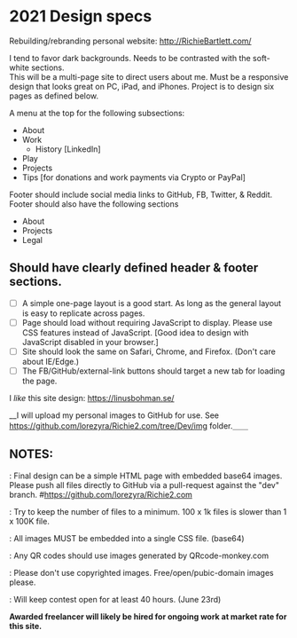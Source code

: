 # 2021 Design specs
Rebuilding/rebranding personal website: http://RichieBartlett.com/ 

I tend to favor dark backgrounds. Needs to be contrasted with the soft-white sections.  
This will be a multi-page site to direct users about me. Must be a responsive design that looks great on PC, iPad, and iPhones.
Project is to design six pages as defined below.

A menu at the top for the following subsections: 
- About
- Work
  - History [LinkedIn]
- Play
- Projects
- Tips [for donations and work payments via Crypto or PayPal]


Footer should include social media links to GitHub, FB, Twitter, & Reddit.
Footer should also have the following sections
- About
- Projects
- Legal


## Should have clearly defined header & footer sections. 
- [ ] A simple one-page layout is a good start. As long as the general layout is easy to replicate across pages.
- [ ] Page should load without requiring JavaScript to display. Please use CSS features instead of JavaScript. [Good idea to design with JavaScript disabled in your browser.]
- [ ] Site should look the same on Safari, Chrome, and Firefox. (Don't care about IE/Edge.) 
- [ ] The FB/GitHub/external-link buttons should target a new tab for loading the page.   

I _like_ this site design: https://linusbohman.se/

__I will upload my personal images to GitHub for use. See https://github.com/lorezyra/Richie2.com/tree/Dev/img folder.＿＿


## NOTES:  
: Final design can be a simple HTML page with embedded base64 images. Please push all files directly to GitHub via a pull-request against the "dev" branch. #https://github.com/lorezyra/Richie2.com

: Try to keep the number of files to a minimum. 100 x 1k files is slower than 1 x 100K file. 

: All images MUST be embedded into a single CSS file. (base64) 

: Any QR codes should use images generated by QRcode-monkey.com

: Please don't use copyrighted images. Free/open/pubic-domain images please. 

: Will keep contest open for at least 40 hours. (June 23rd)


**Awarded freelancer will likely be hired for ongoing work at market rate for this site.**

